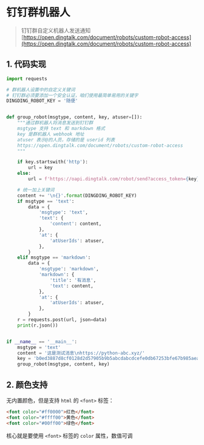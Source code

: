 # 钉钉群机器人

> 钉钉群自定义机器人发送通知  
> [https://open.dingtalk.com/document/robots/custom-robot-access](https://open.dingtalk.com/document/robots/custom-robot-access)

## 1. 代码实现

```python
import requests

# 群机器人设置中的自定义关键词
# 钉钉群必须要添加一个安全认证，咱们使用最简单易用的关键字
DINGDING_ROBOT_KEY = '随便'


def group_robot(msgtype, content, key, atuser=[]):
    """通过群机器人将消息发送到钉钉群
    msgtype 支持 text 和 markdown 格式
    key 是群机器人 webhook 地址
    atuser 表示@的人员，存储的是 userid 列表
    https://open.dingtalk.com/document/robots/custom-robot-access
    """

    if key.startswith('http'):
        url = key
    else:
        url = f'https://oapi.dingtalk.com/robot/send?access_token={key}'

    # 统一加上关键词
    content += '\n{}'.format(DINGDING_ROBOT_KEY)
    if msgtype == 'text':
        data = {
            'msgtype': 'text',
            'text': {
                'content': content,
            },
            'at': {
                'atUserIds': atuser,
            },
        }
    elif msgtype == 'markdown':
        data = {
            'msgtype': 'markdown',
            'markdown': {
                'title': '有消息',
                'text': content,
            },
            'at': {
                'atUserIds': atuser,
            },
        }
    r = requests.post(url, json=data)
    print(r.json())


if __name__ == '__main__':
    msgtype = 'text'
    content = '这是测试消息\nhttps://python-abc.xyz/'
    key = 'b0ed3887d8cf0128d2d57905b9b5abcdabcdcefe0db67253bfe67b985aeafca7'
    group_robot(msgtype, content, key)
```


## 2. 颜色支持

无内置颜色，但是支持 `html` 的 `<font>` 标签：
```html
<font color="#ff0000">红色</font>
<font color="#ffff00">黄色</font>
<font color="#00ff00">绿色</font>
```

核心就是要使用 `<font>` 标签的 `color` 属性，数值可调
